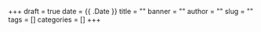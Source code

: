 +++
draft = true
date = {{ .Date }}
title = ""
banner = ""
author = ""
slug = ""
tags = []
categories = []
+++

